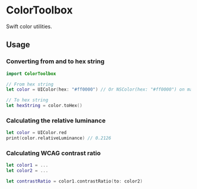 # ColorToolbox

Swift color utilities.

## Usage

### Converting from and to hex string

```swift
import ColorToolbox

// From hex string
let color = UIColor(hex: "#ff0000") // Or NSColor(hex: "#ff0000") on macOS

// To hex string
let hexString = color.toHex()
```

### Calculating the relative luminance

```swift
let color = UIColor.red
print(color.relativeLuminance) // 0.2126
```

### Calculating WCAG contrast ratio

```swift
let color1 = ...
let color2 = ...

let contrastRatio = color1.contrastRatio(to: color2)
```
